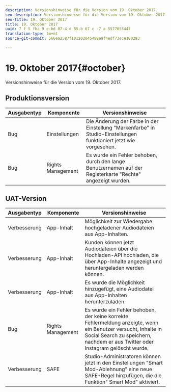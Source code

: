 ```yaml
---
description: Versionshinweise für die Version vom 19. Oktober 2017.
seo-description: Versionshinweise für die Version vom 19. Oktober 2017.
seo-title: 19. Oktober 2017
title: 19. Oktober 2017
uuid: 7 f 5 fba 9 e-bd 07-4 d 85-b 67 c -7 a 5577055447
translation-type: tm+mt
source-git-commit: 566ea2587f101202045488e9f4edf73ece100293

---
```



# 19. Oktober 2017{#october}

Versionshinweise für die Version vom 19. Oktober 2017.

## Produktionsversion

| **Ausgabentyp** | **Komponente** | **Versionshinweise** |
|---|---|---|
| Bug | Einstellungen | Die Änderung der Farbe in der Einstellung "Markenfarbe" in Studio-Einstellungen funktioniert jetzt wie vorgesehen. |
| Bug | Rights Management | Es wurde ein Fehler behoben, durch den lange Benutzernamen auf der Registerkarte "Rechte" angezeigt wurden. |

## UAT-Version

| **Ausgabentyp** | **Komponente** | **Versionshinweise** |
|---|---|---|
| Verbesserung | App-Inhalt | Möglichkeit zur Wiedergabe hochgeladener Audiodateien aus App-Inhalten. |
| Verbesserung | App-Inhalt | Kunden können jetzt Audiodateien über die Hochladen-API hochladen, die über App-Inhalte angezeigt und heruntergeladen werden können. |
| Verbesserung | App-Inhalt | Es wurde die Möglichkeit hinzugefügt, eine Audiodatei aus App-Inhalten herunterzuladen. |
| Bug | Rights Management | Es wurde ein Fehler behoben, der keine korrekte Fehlermeldung anzeigte, wenn ein Benutzer versucht, Inhalte in Social Search zu speichern, nachdem er aus Twitter oder Instagram gelöscht wurde. |
| Verbesserung | SAFE | Studio-Administratoren können jetzt in den Einstellungen "Smart Mod-Ablehnung" eine neue SAFE-Regel hinzufügen, die die Funktion" Smart Mod" aktiviert. |

